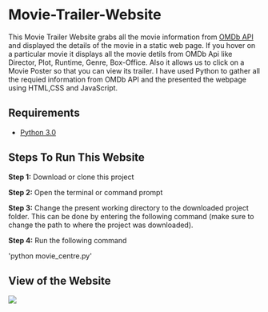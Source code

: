 # Movie-Trailer-Website

This Movie Trailer Website grabs all the movie information from [OMDb API](http://omdbapi.com/) and displayed the details of the movie in a static web page. If you hover on a particular movie it displays all the movie detils from OMDb Api like Director, Plot, Runtime, Genre, Box-Office. Also it allows us to click on a Movie Poster so that you can view its trailer. I have used Python to gather all the requied information from OMDb API and the presented the webpage using HTML,CSS and JavaScript.


## Requirements
* [Python 3.0](https://www.python.org/downloads/)

## Steps To Run This Website

**Step 1:** Download or clone this project

**Step 2:** Open the terminal or command prompt

**Step 3:** Change the present working directory to the downloaded project folder. This can be done by entering the following command (make sure to change the path to where the project was downloaded).

**Step 4:** Run the following command

'python movie_centre.py'


## View of the Website


![](Movie_Trailer_Website.gif)

